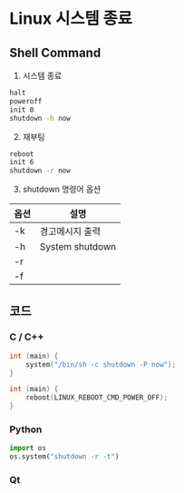 
# Linux 시스템 종료
## Shell Command
1. 시스템 종료
```bash
halt
poweroff
init 0
shutdown -h now
```
2. 재부팅
```bash
reboot
init 6
shutdown -r now
```
3. shutdown 명령어 옵션

옵션|설명
------|-------
-k| 경고메시지 출력
-h| System shutdown
-r|
-f|

## 코드 
### C / C++
```cpp
int (main) {
    system("/bin/sh -c shutdown -P now");
}
```
```cpp
int (main) {
    reboot(LINUX_REBOOT_CMD_POWER_OFF);
}
```
### Python
```python
import os
os.system("shutdown -r -t")
```
### Qt

